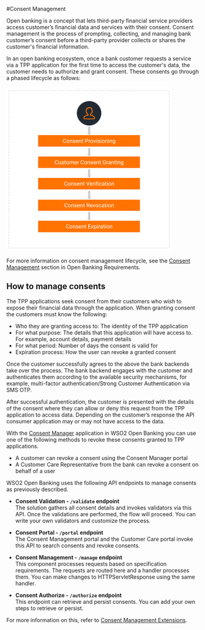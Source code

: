 #Consent Management

Open banking is a concept that lets third-party financial service providers access customer’s financial data and 
services with their consent. Consent management is the process of prompting, collecting, and managing bank customer’s 
consent before a third-party provider collects or shares the customer's financial information. 

In an open banking ecosystem, once a bank customer requests a service via a TPP application for the first 
time to access the customer's data, the customer needs to authorize and grant consent. These consents go through a 
phased lifecycle as follows:

![lifecycle of a consent](../assets/img/get-started/open-banking-requirements/consent-lifecycle.png)

For more information on consent management lifecycle, see the [Consent Management](../get-started/open-banking-requirements.md#how-wso2-open-banking-accelerator-delivers-open-banking-requirements)
section in Open Banking Requirements.

## How to manage consents

The TPP applications seek consent from their customers who wish to expose their financial data through the 
application. When granting consent the customers must know the following:

- Who they are granting access to: The identity of the TPP application
- For what purpose: The details that this application will have access to. For example, account details, payment details
- For what period: Number of days the consent is valid for
- Expiration process: How the user can revoke a granted consent

Once the customer successfully agrees to the above the bank backends take over the process. The bank backend engages 
with the customer and authenticates them according to the available security mechanisms, for example, multi-factor 
authentication/Strong Customer Authentication via SMS OTP. 

After successful authentication, the customer is presented with the details of the consent where they can allow or 
deny this request from the TPP application to access data. Depending on the customer’s response the API 
consumer application may or may not have access to the data. 

With the [Consent Manager](consent-manager.md) application in WSO2 Open Banking you can use one of the 
following methods to revoke these consents granted to TPP applications.
 
 - A customer can revoke a consent using the Consent Manager portal 
 - A Customer Care Representative from the bank can revoke a consent on behalf of a user
 
WSO2 Open Banking uses the following API endpoints to manage consents as previously described. 

- **Consent Validation - `/validate` endpoint**  
  The solution gathers all consent details and invokes validators via this API. Once the validations are performed, 
  the flow will proceed. You can write your own validators and customize the process.  
  
- **Consent Portal - `/portal` endpoint**  
   The Consent Management portal and the Customer Care portal invoke this API to search consents and revoke consents.
    
- **Consent Management - `/manage` endpoint**  
  This component processes requests based on specification requirements. The requests are routed here and a handler 
  processes them. You can make changes to HTTPServletResponse using the same handler.
  
- **Consent Authorize - `/authorize` endpoint**  
  This endpoint can retrieve and persist consents. You can add your own steps to retrieve or persist.

For more information on this, refer to [Consent Management Extensions](../develop/consent-management-manage.md).
